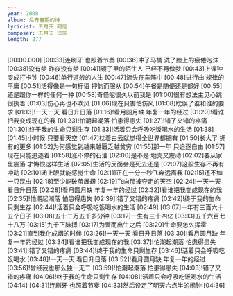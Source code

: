 ```yaml
---
year: 2008
album: 后青春期的诗
lyricist: 五月天 阿信
composer: 五月天 玛莎
length: 277
---
```

[00:00.000]
[00:33]连刷牙 也照着节奏
[00:36]冲了马桶 洗了脸上的疲倦泡沫
[00:38]没有梦 昨夜没有梦
[00:41]镜子里的陌生人 已经不再做梦
[00:43]上课钟 变成打卡钟
[00:46]单行道般的人生
[00:47]流失在车阵中
[00:48]进行曲 规律的平庸
[00:51]活得像是一句标语 押韵而服从
[00:54]午餐是随便还是都好
[00:55]还是跟你一样的任何一种
[00:58]奇怪呢很久以前我是
[01:00]很有想法主见心跳很执着
[01:03]伤心再也不吹风
[01:06]现在只害怕伤风
[01:08]耽误了谁和谁的要求
[01:13]!一天一天 看日升日落
[01:16]!看月圆月缺 年复一年的经过
[01:20]!看谁把我变成现在的我
[01:23]!怕潮起潮落 怕患得患失
[01:27]!错了又错的疼痛
[01:30]!终于我的生命只剩生存
[01:33]!活着只会呼吸吃饭喝水的生活
[01:38]
[01:45]小时候 只要看天空
[01:47]枕着白云就觉得全世界都拥有
[01:50]长大了 拥有的更多
[01:52]为何感觉到越来越匮乏越贫穷
[01:55]那一年 只追逐自由
[01:57]现在只能追逐着
[01:58]涨不停的石油
[02:00]是不是 地壳又震动
[02:02]要从家里震落 才悔恨这样生活
[02:05]生活的反面会是死去还是
[02:07]这般生存不再有冲动
[02:10]闭上眼就能感觉生命
[02:11]正在一分一秒飞奔远离我
[02:15]还不如一只昆虫
[02:18]至少能破茧展翅
[02:19]飞向那被夺走的天空
[02:24]!一天一天 看日升日落
[02:28]!看月圆月缺 年复一年的经过
[02:32]!看谁把我变成现在的我
[02:35]!怕潮起潮落 怕患得患失
[02:39]!错了又错的疼痛
[02:42]!终于我的生命只剩生存
[02:44]!活着只会呼吸吃饭喝水的生活
[02:49]
[03:07]一年有三百六十五个日子
[03:08]五十二万五千多分钟
[03:12]一生有三十四亿
[03:13]五千六百七十八万
[03:15]九千下脉搏
[03:17]为爱而出生之后
[03:20]生命要怎么挥霍
[03:21]直到我化成烟的时候
[03:26]!一天一天 看日升日落
[03:30]!看月圆月缺 年复一年的经过
[03:34]!看谁把我变成现在的我
[03:37]!怕潮起潮落 怕患得患失
[03:41]!错了又错的疼痛
[03:44]!终于我的生命只剩生存
[03:46]!活着只会呼吸吃饭喝水
[03:48]!一天一天 看日升日落
[03:52]!看月圆月缺 年复一年的经过
[03:56]!曾经我也那么独一无二
[03:59]!怕潮起潮落 怕患得患失
[04:03]!错了又错的疼痛
[04:06]!终于我的生命只剩生存
[04:08]!活着只会呼吸吃饭喝水的生活
[04:14]
[04:31]连刷牙 也照着节奏
[04:33]然后设定了明天六点半的闹钟
[04:36]